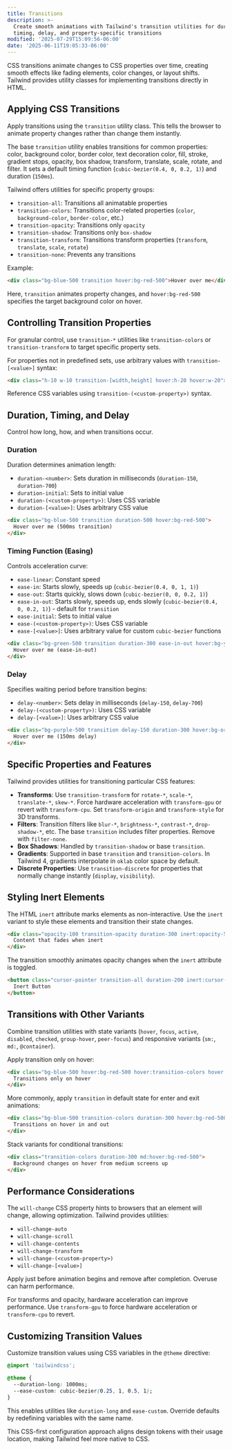 ```yaml
---
title: Transitions
description: >-
  Create smooth animations with Tailwind's transition utilities for duration,
  timing, delay, and property-specific transitions
modified: '2025-07-29T15:09:56-06:00'
date: '2025-06-11T19:05:33-06:00'
---
```


CSS transitions animate changes to CSS properties over time, creating smooth effects like fading elements, color changes, or layout shifts. Tailwind provides utility classes for implementing transitions directly in HTML.

## Applying CSS Transitions

Apply transitions using the `transition` utility class. This tells the browser to animate property changes rather than change them instantly.

The base `transition` utility enables transitions for common properties: color, background color, border color, text decoration color, fill, stroke, gradient stops, opacity, box shadow, transform, translate, scale, rotate, and filter. It sets a default timing function (`cubic-bezier(0.4, 0, 0.2, 1)`) and duration (`150ms`).

Tailwind offers utilities for specific property groups:

- `transition-all`: Transitions all animatable properties
- `transition-colors`: Transitions color-related properties (`color`, `background-color`, `border-color`, etc.)
- `transition-opacity`: Transitions only `opacity`
- `transition-shadow`: Transitions only `box-shadow`
- `transition-transform`: Transitions transform properties (`transform`, `translate`, `scale`, `rotate`)
- `transition-none`: Prevents any transitions

Example:

```html tailwind
<div class="bg-blue-500 transition hover:bg-red-500">Hover over me</div>
```

Here, `transition` animates property changes, and `hover:bg-red-500` specifies the target background color on hover.

## Controlling Transition Properties

For granular control, use `transition-*` utilities like `transition-colors` or `transition-transform` to target specific property sets.

For properties not in predefined sets, use arbitrary values with `transition-[<value>]` syntax:

```html tailwind
<div class="h-10 w-10 transition-[width,height] hover:h-20 hover:w-20">Resize me</div>
```

Reference CSS variables using `transition-(<custom-property>)` syntax.

## Duration, Timing, and Delay

Control how long, how, and when transitions occur.

### Duration

Duration determines animation length:

- `duration-<number>`: Sets duration in milliseconds (`duration-150`, `duration-700`)
- `duration-initial`: Sets to initial value
- `duration-(<custom-property>)`: Uses CSS variable
- `duration-[<value>]`: Uses arbitrary CSS value

```html tailwind
<div class="bg-blue-500 transition duration-500 hover:bg-red-500">
  Hover over me (500ms transition)
</div>
```

### Timing Function (Easing)

Controls acceleration curve:

- `ease-linear`: Constant speed
- `ease-in`: Starts slowly, speeds up (`cubic-bezier(0.4, 0, 1, 1)`)
- `ease-out`: Starts quickly, slows down (`cubic-bezier(0, 0, 0.2, 1)`)
- `ease-in-out`: Starts slowly, speeds up, ends slowly (`cubic-bezier(0.4, 0, 0.2, 1)`) - default for `transition`
- `ease-initial`: Sets to initial value
- `ease-(<custom-property>)`: Uses CSS variable
- `ease-[<value>]`: Uses arbitrary value for custom `cubic-bezier` functions

```html tailwind
<div class="bg-green-500 transition duration-300 ease-in-out hover:bg-yellow-500">
  Hover over me (ease-in-out)
</div>
```

### Delay

Specifies waiting period before transition begins:

- `delay-<number>`: Sets delay in milliseconds (`delay-150`, `delay-700`)
- `delay-(<custom-property>)`: Uses CSS variable
- `delay-[<value>]`: Uses arbitrary CSS value

```html tailwind
<div class="bg-purple-500 transition delay-150 duration-300 hover:bg-orange-500">
  Hover over me (150ms delay)
</div>
```

## Specific Properties and Features

Tailwind provides utilities for transitioning particular CSS features:

- **Transforms**: Use `transition-transform` for `rotate-*`, `scale-*`, `translate-*`, `skew-*`. Force hardware acceleration with `transform-gpu` or revert with `transform-cpu`. Set `transform-origin` and `transform-style` for 3D transforms.
- **Filters**: Transition filters like `blur-*`, `brightness-*`, `contrast-*`, `drop-shadow-*`, etc. The base `transition` includes filter properties. Remove with `filter-none`.
- **Box Shadows**: Handled by `transition-shadow` or base `transition`.
- **Gradients**: Supported in base `transition` and `transition-colors`. In Tailwind 4, gradients interpolate in `oklab` color space by default.
- **Discrete Properties**: Use `transition-discrete` for properties that normally change instantly (`display`, `visibility`).

## Styling Inert Elements

The HTML `inert` attribute marks elements as non-interactive. Use the `inert` variant to style these elements and transition their state changes.

```html tailwind
<div class="opacity-100 transition-opacity duration-300 inert:opacity-50" inert>
  Content that fades when inert
</div>
```

The transition smoothly animates opacity changes when the `inert` attribute is toggled.

```html tailwind
<button class="cursor-pointer transition-all duration-200 inert:cursor-not-allowed" inert>
  Inert Button
</button>
```

## Transitions with Other Variants

Combine transition utilities with state variants (`hover`, `focus`, `active`, `disabled`, `checked`, `group-hover`, `peer-focus`) and responsive variants (`sm:`, `md:`, `@container`).

Apply transition only on hover:

```html tailwind
<div class="bg-blue-500 hover:bg-red-500 hover:transition-colors hover:duration-300">
  Transitions only on hover
</div>
```

More commonly, apply `transition` in default state for enter and exit animations:

```html tailwind
<div class="bg-blue-500 transition-colors duration-300 hover:bg-red-500">
  Transitions on hover in and out
</div>
```

Stack variants for conditional transitions:

```html tailwind
<div class="transition-colors duration-300 md:hover:bg-red-500">
  Background changes on hover from medium screens up
</div>
```

## Performance Considerations

The `will-change` CSS property hints to browsers that an element will change, allowing optimization. Tailwind provides utilities:

- `will-change-auto`
- `will-change-scroll`
- `will-change-contents`
- `will-change-transform`
- `will-change-(<custom-property>)`
- `will-change-[<value>]`

Apply just before animation begins and remove after completion. Overuse can harm performance.

For transforms and opacity, hardware acceleration can improve performance. Use `transform-gpu` to force hardware acceleration or `transform-cpu` to revert.

## Customizing Transition Values

Customize transition values using CSS variables in the `@theme` directive:

```css
@import 'tailwindcss';

@theme {
  --duration-long: 1000ms;
  --ease-custom: cubic-bezier(0.25, 1, 0.5, 1);
}
```

This enables utilities like `duration-long` and `ease-custom`. Override defaults by redefining variables with the same name.

This CSS-first configuration approach aligns design tokens with their usage location, making Tailwind feel more native to CSS.
